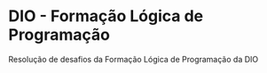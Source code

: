 # DIO - Formação Lógica de Programação
Resolução de desafios da Formação Lógica de Programação da DIO
